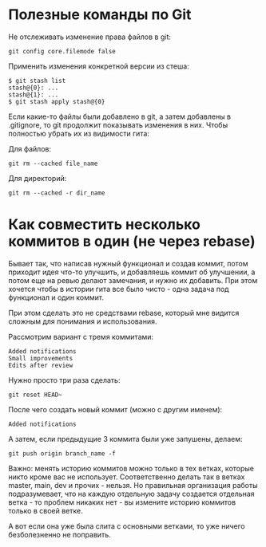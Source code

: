 
# Полезные команды по Git

Не отслеживать изменение права файлов в git:

`git config core.filemode false`

Применить изменения конкретной версии из стеша:

```
$ git stash list
stash@{0}: ...
stash@{1}: ...
$ git stash apply stash@{0}
```

Если какие-то файлы были добавлено в git, а затем добавлены в .gitignore, то git продолжит показывать изменения в них.
Чтобы полностью убрать их из видимости гита:

Для файлов:

`git rm --cached file_name` 

Для директорий:

`git rm --cached -r dir_name` 

# Как совместить несколько коммитов в один (не через rebase)

Бывает так, что написав нужный функционал и создав коммит, потом приходит идея что-то улучшить, и добавляешь коммит
об улучшении, а потом еще на ревью делают замечания, и нужно их добавить. При этом хочется чтобы в истории гита все было
чисто - одна задача под функционал и один коммит.

При этом сделать это не средствами rebase, который мне видится сложным для понимания и использования.

Рассмотрим вариант с тремя коммитами:

```
Added notifications
Small improvements
Edits after review
```

Нужно просто три раза сделать:

`git reset HEAD~`

После чего создать новый коммит (можно с другим именем):

`Added notifications`

А затем, если предыдущие 3 коммита были уже запушены, делаем:

`git push origin branch_name -f`

Важно: менять историю коммитов можно только в тех ветках, которые никто кроме вас не использует. Соответственно делать
так в ветках master, main, dev и прочих - нельзя. Но правильная организация работы подразумевает, что на каждую отдельную
задачу создается отдельная ветка - то проблем никаких нет - вы измените историю коммитов только в своей ветке.

А вот если она уже была слита с основными ветками, то уже ничего безболезненно не поправить.
